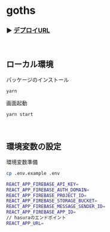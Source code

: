 
# goths

### ▶ <a href="https://goths.vercel.app/" target="_blank" rel="noopener noreferrer">デプロイURL</a>

</br>

## ローカル環境

パッケージのインストール
```
yarn
```

画面起動
```bash
yarn start
```
</br>

## 環境変数の設定

環境変数準備
```bash
cp .env.example .env
```

```bash
REACT_APP_FIREBASE_API_KEY=
REACT_APP_FIREBASE_AUTH_DOMAIN=
REACT_APP_FIREBASE_PROJECT_ID=
REACT_APP_FIREBASE_STORAGE_BUCKET=
REACT_APP_FIREBASE_MESSAGE_SENDER_ID=
REACT_APP_FIREBASE_APP_ID=
// hasuraのエンドポイント
REACT_APP_URL=
```

